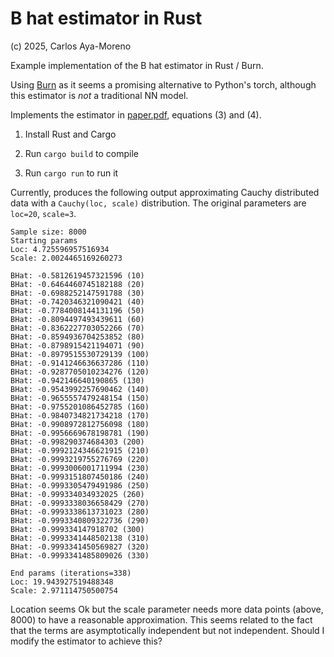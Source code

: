 # B hat estimator in Rust

(c) 2025, Carlos Aya-Moreno

Example implementation of the B hat estimator in Rust / Burn.

Using [Burn](https://burn.dev/) as it seems a promising alternative to Python's torch,
although this estimator is _not_ a traditional NN model.

Implements the estimator in [paper.pdf](paper.pdf), equations (3) and (4).

1. Install Rust and Cargo

2. Run `cargo build` to compile

3. Run `cargo run` to run it

Currently, produces the following output approximating Cauchy distributed data with a `Cauchy(loc, scale)` distribution. The original parameters are `loc=20`, `scale=3`.

```
Sample size: 8000
Starting params
Loc: 4.725596957516934
Scale: 2.0024465169260273

BHat: -0.5812619457321596 (10)
BHat: -0.6464460745182188 (20)
BHat: -0.6988252147591788 (30)
BHat: -0.7420346321090421 (40)
BHat: -0.7784008144131196 (50)
BHat: -0.8094497493439611 (60)
BHat: -0.8362227703052266 (70)
BHat: -0.8594936704253852 (80)
BHat: -0.8798915421194071 (90)
BHat: -0.8979515530729139 (100)
BHat: -0.9141246636637286 (110)
BHat: -0.9287705010234276 (120)
BHat: -0.942146640190865 (130)
BHat: -0.9543992257690462 (140)
BHat: -0.9655557479248154 (150)
BHat: -0.9755201086452785 (160)
BHat: -0.9840734821734218 (170)
BHat: -0.9908972812756098 (180)
BHat: -0.9956669678198781 (190)
BHat: -0.998290374684303 (200)
BHat: -0.9992124346621915 (210)
BHat: -0.9993219755276769 (220)
BHat: -0.9993006001711994 (230)
BHat: -0.9993151807450186 (240)
BHat: -0.9993305479491986 (250)
BHat: -0.999334034932025 (260)
BHat: -0.9993338036658429 (270)
BHat: -0.9993338613731023 (280)
BHat: -0.9993340809322736 (290)
BHat: -0.999334147918702 (300)
BHat: -0.9993341448502138 (310)
BHat: -0.9993341450569827 (320)
BHat: -0.9993341485809026 (330)

End params (iterations=338)
Loc: 19.943927519488348
Scale: 2.971114750500754
```

Location seems Ok but the scale parameter needs more data points (above, 8000) to have
a reasonable approximation. This seems related to the fact that the terms are asymptotically
independent but not independent. Should I modify the estimator to achieve this?

